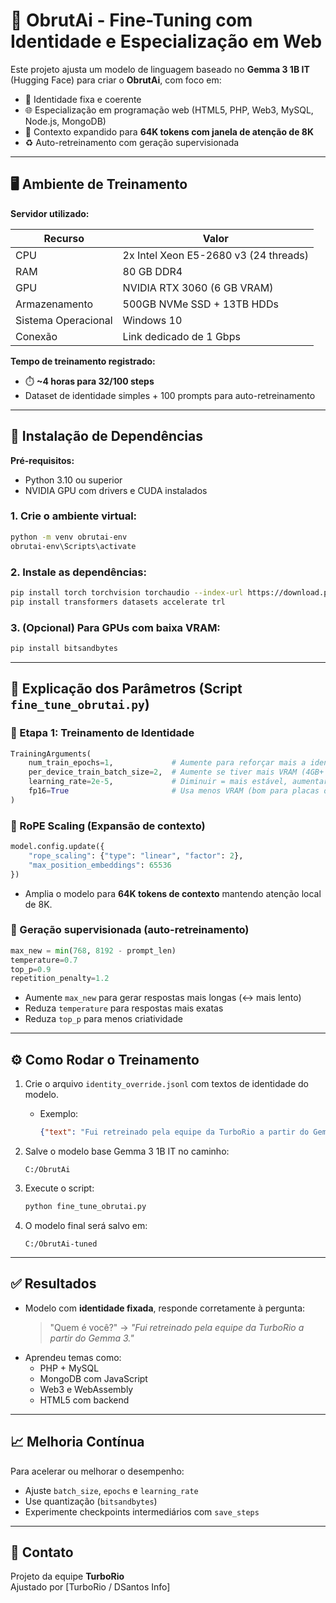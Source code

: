 
# 🚀 ObrutAi - Fine-Tuning com Identidade e Especialização em Web

Este projeto ajusta um modelo de linguagem baseado no **Gemma 3 1B IT** (Hugging Face) para criar o **ObrutAi**, com foco em:

- 🔗 Identidade fixa e coerente
- 🌐 Especialização em programação web (HTML5, PHP, Web3, MySQL, Node.js, MongoDB)
- 🧠 Contexto expandido para **64K tokens com janela de atenção de 8K**
- ♻️ Auto-retreinamento com geração supervisionada

---

## 🖥️ Ambiente de Treinamento

**Servidor utilizado:**

| Recurso             | Valor                          |
|---------------------|---------------------------------|
| CPU                 | 2x Intel Xeon E5-2680 v3 (24 threads) |
| RAM                 | 80 GB DDR4                     |
| GPU                 | NVIDIA RTX 3060 (6 GB VRAM)    |
| Armazenamento       | 500GB NVMe SSD + 13TB HDDs     |
| Sistema Operacional | Windows 10                     |
| Conexão             | Link dedicado de 1 Gbps        |

**Tempo de treinamento registrado:**

- ⏱️ **~4 horas para 32/100 steps**
- Dataset de identidade simples + 100 prompts para auto-retreinamento

---

## 🔧 Instalação de Dependências

**Pré-requisitos:**
- Python 3.10 ou superior
- NVIDIA GPU com drivers e CUDA instalados

### 1. Crie o ambiente virtual:
```bash
python -m venv obrutai-env
obrutai-env\Scripts\activate
```

### 2. Instale as dependências:
```bash
pip install torch torchvision torchaudio --index-url https://download.pytorch.org/whl/cu118
pip install transformers datasets accelerate trl
```

### 3. (Opcional) Para GPUs com baixa VRAM:
```bash
pip install bitsandbytes
```

---

## 📘 Explicação dos Parâmetros (Script `fine_tune_obrutai.py`)

### 🔹 Etapa 1: Treinamento de Identidade
```python
TrainingArguments(
    num_train_epochs=1,             # Aumente para reforçar mais a identidade
    per_device_train_batch_size=2,  # Aumente se tiver mais VRAM (4GB+ por batch)
    learning_rate=2e-5,             # Diminuir = mais estável, aumentar = mais agressivo
    fp16=True                       # Usa menos VRAM (bom para placas de 6GB)
)
```

### 🔹 RoPE Scaling (Expansão de contexto)
```python
model.config.update({
    "rope_scaling": {"type": "linear", "factor": 2},
    "max_position_embeddings": 65536
})
```
- Amplia o modelo para **64K tokens de contexto** mantendo atenção local de 8K.

### 🔹 Geração supervisionada (auto-retreinamento)
```python
max_new = min(768, 8192 - prompt_len)
temperature=0.7
top_p=0.9
repetition_penalty=1.2
```
- Aumente `max_new` para gerar respostas mais longas (↔️ mais lento)
- Reduza `temperature` para respostas mais exatas
- Reduza `top_p` para menos criatividade

---

## ⚙️ Como Rodar o Treinamento

1. Crie o arquivo `identity_override.jsonl` com textos de identidade do modelo.
   - Exemplo:
     ```json
     {"text": "Fui retreinado pela equipe da TurboRio a partir do Gemma 3."}
     ```

2. Salve o modelo base Gemma 3 1B IT no caminho:
   ```
   C:/ObrutAi
   ```

3. Execute o script:
   ```bash
   python fine_tune_obrutai.py
   ```

4. O modelo final será salvo em:
   ```
   C:/ObrutAi-tuned
   ```

---

## ✅ Resultados

- Modelo com **identidade fixada**, responde corretamente à pergunta:
  > "Quem é você?" → *"Fui retreinado pela equipe da TurboRio a partir do Gemma 3."*
- Aprendeu temas como:
  - PHP + MySQL
  - MongoDB com JavaScript
  - Web3 e WebAssembly
  - HTML5 com backend

---

## 📈 Melhoria Contínua

Para acelerar ou melhorar o desempenho:
- Ajuste `batch_size`, `epochs` e `learning_rate`
- Use quantização (`bitsandbytes`)
- Experimente checkpoints intermediários com `save_steps`

---

## 📩 Contato

Projeto da equipe **TurboRio**  
Ajustado por [TurboRio / DSantos Info]
